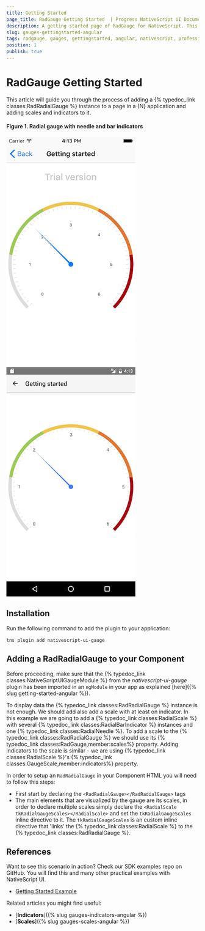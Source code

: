 ```yaml
---
title: Getting Started
page_title: RadGauge Getting Started  | Progress NativeScript UI Documentation
description: A getting started page of RadGauge for NativeScript. This article explains the steps to create RadRadialGauge from scratch.
slug: gauges-gettingstarted-angular
tags: radgauge, gauges, gettingstarted, angular, nativescript, professional, ui
position: 1
publish: true
---
```


# RadGauge Getting Started

This article will guide you through the process of adding a {% typedoc_link classes:RadRadialGauge %} instance to a page in a {N} application and adding scales and indicators to it.

#### Figure 1. Radial gauge with needle and bar indicators
![NativeScriptUI-Getting-Started-iOS](../../img/ns_ui/gauges-gettingstarted-ios.png "RadRadialGauge in iOS") ![NativeScriptUI-Getting-Started-Android](../../img/ns_ui/gauges-gettingstarted-android.png "RadRadialGauge in Android") 

## Installation
Run the following command to add the plugin to your application:

```
tns plugin add nativescript-ui-gauge
```

## Adding a RadRadialGauge to your Component
Before proceeding, make sure that the {% typedoc_link classes:NativeScriptUIGaugeModule %} from the *nativescript-ui-gauge* plugin has been imported in an `ngModule` in your app as explained [here]({% slug getting-started-angular %}).

To display data the {% typedoc_link classes:RadRadialGauge %} instance is not enough. We should add also add a scale with at least on indicator. In this example we are going to add a {% typedoc_link classes:RadialScale %} with several {% typedoc_link classes:RadialBarIndicator %} instances and one {% typedoc_link classes:RadialNeedle %}. To add a scale to the {% typedoc_link classes:RadRadialGauge %} we should use its {% typedoc_link classes:RadGauge,member:scales%} property. Adding indicators to the scale is similar - we are using {% typedoc_link classes:RadialScale %}'s {% typedoc_link classes:GaugeScale,member:indicators%} property.

In order to setup an `RadRadialGauge` in your Component HTML you will need to follow this steps:

- First start by declaring the `<RadRadialGauge></RadRadialGauge>` tags
- The main elements that are visualized by the gauge are its scales, in order to declare multiple scales simply declare the `<RadialScale tkRadialGaugeScales></RadialScale>` and set the `tkRadialGaugeScales` inline directive to it. The `tkRadialGaugeScales` is an custom inline directive that 'links' the {% typedoc_link classes:RadialScale %} to the {% typedoc_link classes:RadRadialGauge %}.

<snippet id='gauges-getting-started-angular-html' />
<snippet id='gauges-getting-started-angular' />

## References
Want to see this scenario in action?
Check our SDK examples repo on GitHub. You will find this and many other practical examples with NativeScript UI.

* [Getting Started Example](https://github.com/telerik/nativescript-ui-samples-angular/tree/master/gauge/app/examples/getting-started)

Related articles you might find useful:

* [**Indicators**]({% slug gauges-indicators-angular %})
* [**Scales**]({% slug gauges-scales-angular %})
